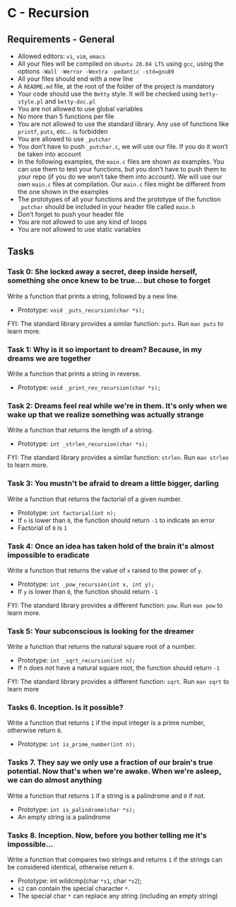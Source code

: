 # C - Recursion

## Requirements - General

- Allowed editors: `vi`, `vim`, `emacs`
- All your files will be compiled on `Ubuntu 20.04 LTS` using `gcc`, using the options `-Wall -Werror -Wextra -pedantic -std=gnu89`
- All your files should end with a new line
- A `README.md` file, at the root of the folder of the project is mandatory
- Your code should use the `Betty` style. It will be checked using `betty-style.pl` and `betty-doc.pl`
- You are not allowed to use global variables
- No more than 5 functions per file
- You are not allowed to use the standard library. Any use of functions like `printf`, `puts`, etc… is forbidden
- You are allowed to use `_putchar`
- You don’t have to push `_putchar.c`, we will use our file. If you do it won’t be taken into account
- In the following examples, the `main.c` files are shown as examples. You can use them to test your functions, but you don’t have to push them to your repo (if you do we won’t take them into account). We will use our own `main.c` files at compilation. Our `main.c` files might be different from the one shown in the examples
- The prototypes of all your functions and the prototype of the function `_putchar` should be included in your header file called `main.h`
- Don’t forget to push your header file
- You are not allowed to use any kind of loops
- You are not allowed to use static variables


## Tasks

### Task 0: She locked away a secret, deep inside herself, something she once knew to be true... but chose to forget

Write a function that prints a string, followed by a new line.

 - Prototype: `void _puts_recursion(char *s);`

FYI: The standard library provides a similar function: `puts`. Run `man puts` to learn more.

### Task 1: Why is it so important to dream? Because, in my dreams we are together

Write a function that prints a string in reverse.

 - Prototype: `void _print_rev_recursion(char *s);`

### Task 2: Dreams feel real while we're in them. It's only when we wake up that we realize something was actually strange

Write a function that returns the length of a string.

 - Prototype: `int _strlen_recursion(char *s);`

FYI: The standard library provides a similar function: `strlen`. Run `man strlen` to learn more.

### Task 3: You mustn't be afraid to dream a little bigger, darling

Write a function that returns the factorial of a given number.

 - Prototype: `int factorial(int n);`
 - If `n` is lower than `0`, the function should return `-1` to indicate an error
 - Factorial of `0` is `1`

### Task 4: Once an idea has taken hold of the brain it's almost impossible to eradicate

Write a function that returns the value of `x` raised to the power of `y`.

 - Prototype: `int _pow_recursion(int x, int y);`
 - If `y` is lower than `0`, the function should return `-1`

FYI: The standard library provides a different function: `pow`. Run `man pow` to learn more.

### Task 5: Your subconscious is looking for the dreamer

Write a function that returns the natural square root of a number.

 - Prototype: `int _sqrt_recursion(int n);`
 - If n does not have a natural square root, the function should return `-1`

FYI: The standard library provides a different function: `sqrt`. Run `man sqrt` to learn more

### Tasks 6. Inception. Is it possible?

Write a function that returns `1` if the input integer is a prime number, otherwise return `0`.

 - Prototype: `int is_prime_number(int n);`

### Tasks 7. They say we only use a fraction of our brain's true potential. Now that's when we're awake. When we're asleep, we can do almost anything

Write a function that returns `1` if a string is a palindrome and `0` if not.

 - Prototype: `int is_palindrome(char *s);`
 - An empty string is a palindrome

### Tasks 8. Inception. Now, before you bother telling me it's impossible...

Write a function that compares two strings and returns `1` if the strings can be considered identical, otherwise return `0`.

 - Prototype: int wildcmp(char `*s1`, char `*s2`);
 - `s2` can contain the special character `*`.
 - The special char `*` can replace any string (including an empty string)
